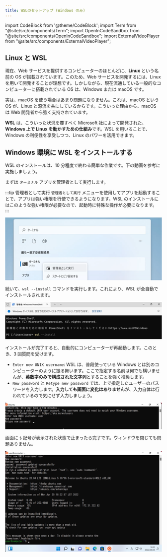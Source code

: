 ```yaml
---
title: WSLのセットアップ (Windows のみ)
---
```


import CodeBlock from '@theme/CodeBlock';
import Term from "@site/src/components/Term";
import OpenInCodeSandbox from "@site/src/components/OpenInCodeSandbox";
import ExternalVideoPlayer from "@site/src/components/ExternalVideoPlayer";

## Linux と WSL

現在、Web サービスを提供するコンピューターのほとんどに、**Linux** という名前の OS が搭載されています。このため、Web サービスを開発するには、Linux を用いて開発することが理想です。しかしながら、現在流通している一般的なコンピューターに搭載されている OS は、Windows または macOS です。

実は、macOS を使う場合はあまり問題になりません。これは、macOS という OS が、Linux と源流を共にしているからです。こういった理由から、macOS は Web 開発者から強く支持されています。

**WSL** は、こういった状況を覆すべく Microsoft 社によって開発された、**Windows 上で Linux を動かすための仕組み**です。WSL を用いることで、Windows の利便性を享受しつつ、Linux のパワーを活用できます。

## Windows 環境に WSL をインストールする

WSL のインストールは、10 分程度で終わる簡単な作業です。下の動画を参考に実施しましょう。

<ExternalVideoPlayer src="https://www.youtube.com/embed/aRf7NYZpUa0" />

まずは `ターミナル` アプリを管理者として実行します。

:::tip 管理者として実行
`管理者として実行` メニューを使用してアプリを起動することで、アプリは強い権限を行使できるようになります。WSL のインストールにはこのような強い権限が必要なので、起動時に特殊な操作が必要になります。
:::

![管理者として実行](run-as-administrator.png)

続いて、`wsl --install` コマンドを実行します。これにより、WSL が全自動でインストールされます。

![コマンドを打つ](type-wsl-install.png)

インストールが完了すると、自動的にコンピューターが再起動します。このとき、3 回質問を受けます。

- `Enter new UNIX username`: WSL は、普段使っている Windows とは別のコンピューターのように振る舞います。ここで指定する名前は何でも構いませんが、**英数字のみで構成された文字列**とすることを強く推奨します。
- `New password` と `Retype new password` では、上で指定したユーザーのパスワードを入力します。**入力しても画面に変化はありません**が、入力自体は行われているので気にせず入力しましょう。

![ユーザーを作成する](type-password.png)

画面に `$` 記号が表示された状態で止まったら完了です。ウィンドウを閉じても問題ありません。

![完成](completed.png)
